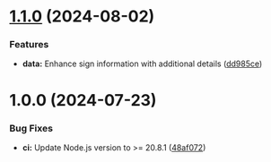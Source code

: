 # [1.1.0](https://github.com/marcmarine/western-signs/compare/v1.0.0...v1.1.0) (2024-08-02)


### Features

* **data:** Enhance sign information with additional details ([dd985ce](https://github.com/marcmarine/western-signs/commit/dd985ced556ced626f2f1d9cfccbc33075a07f62))

# 1.0.0 (2024-07-23)


### Bug Fixes

* **ci:** Update Node.js version to >= 20.8.1 ([48af072](https://github.com/marcmarine/western-signs/commit/48af07255942557af7654042042107554b68488d))
